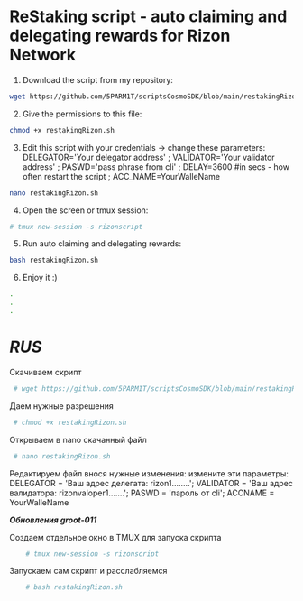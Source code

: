 # ReStaking script - auto claiming and delegating rewards for Rizon Network

1. Download the script from my repository:

```bash
wget https://github.com/5PARM1T/scriptsCosmoSDK/blob/main/restakingRizon.sh
```

2. Give the permissions to this file:

```bash
chmod +x restakingRizon.sh
```

3. Edit this script with your credentials -> change these parameters: DELEGATOR='Your delegator address' ;
VALIDATOR='Your validator address' ;
PASWD='pass phrase from cli' ;
DELAY=3600 #in secs - how often restart the script ;
ACC_NAME=YourWalleName 
 
 ```bash
nano restakingRizon.sh
```
4. Open the screen or tmux session:
 
 ```bash
# tmux new-session -s rizonscript
```
5. Run auto claiming and delegating rewards:

 ```bash
bash restakingRizon.sh
```
6. Enjoy it :)

```bash
.
.
.
```
# ***RUS***  
Скачиваем скрипт 
```bash
 # wget https://github.com/5PARM1T/scriptsCosmoSDK/blob/main/restakingRizon.sh 
```
Даем нужные разрешения
```bash
 # chmod +x restakingRizon.sh
```
Открываем в nano скачанный файл
```bash
 # nano restakingRizon.sh
```
Редактируем файл внося нужные изменения: измените эти параметры: 
 DELEGATOR = 'Ваш адрес делегата: rizon1........'; 
 VALIDATOR = 'Ваш адрес валидатора: rizonvaloper1.......'; 
 PASWD = 'пароль от cli'; 
 ACCNAME = YourWalleName

 ***Обновления groot-011***
 
   Создаем отдельное окно в TMUX для запуска скрипта
```bash
    # tmux new-session -s rizonscript
```
   
   Запускаем сам скрипт и расслабляемся
```bash
    # bash restakingRizon.sh
```
